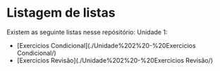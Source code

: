 # Listagem de listas

Existem as seguinte listas nesse repósitório: 
 Unidade 1:
 - [Exercicios Condicional](./Unidade%202%20-%20Exercicios Condicional/)
 - [Exercicios Revisão](./Unidade%202%20-%20Exercicios Revisão/)

